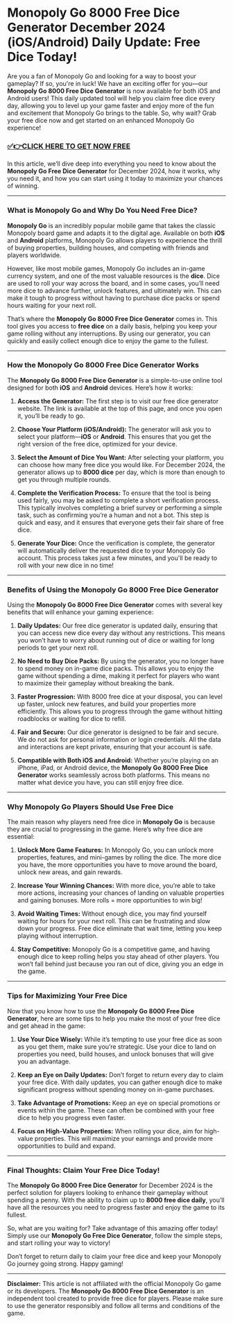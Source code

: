 # Monopoly Go 8000 Free Dice Generator December 2024 (iOS/Android) Daily Update: Free Dice Today!

Are you a fan of Monopoly Go and looking for a way to boost your gameplay? If so, you're in luck! We have an exciting offer for you—our **Monopoly Go 8000 Free Dice Generator** is now available for both iOS and Android users! This daily updated tool will help you claim free dice every day, allowing you to level up your game faster and enjoy more of the fun and excitement that Monopoly Go brings to the table. So, why wait? Grab your free dice now and get started on an enhanced Monopoly Go experience!

### [✅👉CLICK HERE TO GET NOW FREE](https://freeforyou.xyz/monopoly/go/)

In this article, we’ll dive deep into everything you need to know about the **Monopoly Go Free Dice Generator** for December 2024, how it works, why you need it, and how you can start using it today to maximize your chances of winning.

---

### What is Monopoly Go and Why Do You Need Free Dice?

**Monopoly Go** is an incredibly popular mobile game that takes the classic Monopoly board game and adapts it to the digital age. Available on both **iOS** and **Android** platforms, Monopoly Go allows players to experience the thrill of buying properties, building houses, and competing with friends and players worldwide.

However, like most mobile games, Monopoly Go includes an in-game currency system, and one of the most valuable resources is the **dice**. Dice are used to roll your way across the board, and in some cases, you’ll need more dice to advance further, unlock features, and ultimately win. This can make it tough to progress without having to purchase dice packs or spend hours waiting for your next roll.

That’s where the **Monopoly Go 8000 Free Dice Generator** comes in. This tool gives you access to **free dice** on a daily basis, helping you keep your game rolling without any interruptions. By using our generator, you can quickly and easily collect enough dice to enjoy the game to the fullest.

---

### How the Monopoly Go 8000 Free Dice Generator Works

The **Monopoly Go 8000 Free Dice Generator** is a simple-to-use online tool designed for both **iOS** and **Android** devices. Here’s how it works:

1. **Access the Generator:**
   The first step is to visit our free dice generator website. The link is available at the top of this page, and once you open it, you’ll be ready to go.

2. **Choose Your Platform (iOS/Android):**
   The generator will ask you to select your platform—**iOS** or **Android**. This ensures that you get the right version of the free dice, optimized for your device.

3. **Select the Amount of Dice You Want:**
   After selecting your platform, you can choose how many free dice you would like. For December 2024, the generator allows up to **8000 dice** per day, which is more than enough to get you through multiple rounds.

4. **Complete the Verification Process:**
   To ensure that the tool is being used fairly, you may be asked to complete a short verification process. This typically involves completing a brief survey or performing a simple task, such as confirming you’re a human and not a bot. This step is quick and easy, and it ensures that everyone gets their fair share of free dice.

5. **Generate Your Dice:**
   Once the verification is complete, the generator will automatically deliver the requested dice to your Monopoly Go account. This process takes just a few minutes, and you'll be ready to roll with your new dice in no time!

---

### Benefits of Using the Monopoly Go 8000 Free Dice Generator

Using the **Monopoly Go 8000 Free Dice Generator** comes with several key benefits that will enhance your gaming experience:

1. **Daily Updates:**
   Our free dice generator is updated daily, ensuring that you can access new dice every day without any restrictions. This means you won’t have to worry about running out of dice or waiting for long periods to get your next roll.

2. **No Need to Buy Dice Packs:**
   By using the generator, you no longer have to spend money on in-game dice packs. This allows you to enjoy the game without spending a dime, making it perfect for players who want to maximize their gameplay without breaking the bank.

3. **Faster Progression:**
   With 8000 free dice at your disposal, you can level up faster, unlock new features, and build your properties more efficiently. This allows you to progress through the game without hitting roadblocks or waiting for dice to refill.

4. **Fair and Secure:**
   Our dice generator is designed to be fair and secure. We do not ask for personal information or login credentials. All the data and interactions are kept private, ensuring that your account is safe.

5. **Compatible with Both iOS and Android:**
   Whether you’re playing on an iPhone, iPad, or Android device, the **Monopoly Go 8000 Free Dice Generator** works seamlessly across both platforms. This means no matter what device you have, you can still enjoy free dice.

---

### Why Monopoly Go Players Should Use Free Dice

The main reason why players need free dice in **Monopoly Go** is because they are crucial to progressing in the game. Here’s why free dice are essential:

1. **Unlock More Game Features:**
   In Monopoly Go, you can unlock more properties, features, and mini-games by rolling the dice. The more dice you have, the more opportunities you have to move around the board, unlock new areas, and gain rewards.

2. **Increase Your Winning Chances:**
   With more dice, you’re able to take more actions, increasing your chances of landing on valuable properties and gaining bonuses. More rolls = more opportunities to win big!

3. **Avoid Waiting Times:**
   Without enough dice, you may find yourself waiting for hours for your next roll. This can be frustrating and slow down your progress. Free dice eliminate that wait time, letting you keep playing without interruption.

4. **Stay Competitive:**
   Monopoly Go is a competitive game, and having enough dice to keep rolling helps you stay ahead of other players. You won’t fall behind just because you ran out of dice, giving you an edge in the game.

---

### Tips for Maximizing Your Free Dice

Now that you know how to use the **Monopoly Go 8000 Free Dice Generator**, here are some tips to help you make the most of your free dice and get ahead in the game:

1. **Use Your Dice Wisely:**
   While it’s tempting to use your free dice as soon as you get them, make sure you’re strategic. Use your dice to land on properties you need, build houses, and unlock bonuses that will give you an advantage.

2. **Keep an Eye on Daily Updates:**
   Don’t forget to return every day to claim your free dice. With daily updates, you can gather enough dice to make significant progress without spending money on in-game purchases.

3. **Take Advantage of Promotions:**
   Keep an eye on special promotions or events within the game. These can often be combined with your free dice to help you progress even faster.

4. **Focus on High-Value Properties:**
   When rolling your dice, aim for high-value properties. This will maximize your earnings and provide more opportunities to build and expand.

---

### Final Thoughts: Claim Your Free Dice Today!

The **Monopoly Go 8000 Free Dice Generator** for December 2024 is the perfect solution for players looking to enhance their gameplay without spending a penny. With the ability to claim up to **8000 free dice daily**, you’ll have all the resources you need to progress faster and enjoy the game to its fullest. 

So, what are you waiting for? Take advantage of this amazing offer today! Simply use our **Monopoly Go Free Dice Generator**, follow the simple steps, and start rolling your way to victory!

Don’t forget to return daily to claim your free dice and keep your Monopoly Go journey going strong. Happy gaming!

---

**Disclaimer:** This article is not affiliated with the official Monopoly Go game or its developers. The **Monopoly Go 8000 Free Dice Generator** is an independent tool created to provide free dice for players. Please make sure to use the generator responsibly and follow all terms and conditions of the game.
